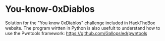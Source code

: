 # You-know-0xDiablos

Solution for the "You know 0xDiablos" challenge included in HackTheBox website.
The program wirtten in Python is also usefult to understand how to use the Pwntools framework: https://github.com/Gallopsled/pwntools
